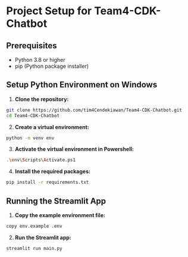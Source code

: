 # Project Setup for Team4-CDK-Chatbot

## Prerequisites

- Python 3.8 or higher
- pip (Python package installer)

## Setup Python Environment on Windows

1. **Clone the repository:**

  ```sh
  git clone https://github.com/tim4Cendekiawan/Team4-CDK-Chatbot.git
  cd Team4-CDK-Chatbot
  ```

2. **Create a virtual environment:**

  ```sh
  python -m venv env
  ```

3. **Activate the virtual environment in Powershell:**

  ```sh
  .\env\Scripts\Activate.ps1
  ```

4. **Install the required packages:**

  ```sh
  pip install -r requirements.txt
  ```

## Running the Streamlit App

1. **Copy the example environment file:**

  ```sh
  copy env.example .env
  ```

2. **Run the Streamlit app:**

  ```sh
  streamlit run main.py
  ```
